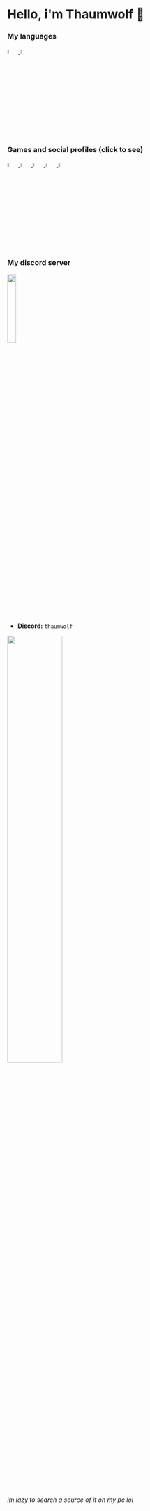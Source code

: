 # Hello, i'm Thaumwolf 👋


### My languages
<a href="https://en.wikipedia.org/wiki/Russian_language"> <img src="https://i.imgur.com/ukbpkb1.png" width="5%"/> </a>
<a href="https://en.wikipedia.org/wiki/English_language"> <img src="https://i.imgur.com/wk7f8Ic.png" width="5%"/> </a>

### Games and social profiles (click to see)
<a href="https://www.hoyolab.com/accountCenter/postList?id=115565369"> <img src="https://i.imgur.com/9QV02uc.png" width="5%"/> </a>
<a href="https://vk.com/thaumwo0f"> <img src="https://upload.wikimedia.org/wikipedia/commons/thumb/f/f3/VK_Compact_Logo_%282021-present%29.svg/1200px-VK_Compact_Logo_%282021-present%29.svg.png" width="5%"/> </a>
<a href="https://www.youtube.com/channel/UCGOa4KXndKPorNX-xk6zJZA"> <img src="https://i.imgur.com/GUaL8pM.png" width="5%"/> </a>
<a href="https://www.twitch.tv/thaumwolf"> <img src="https://avatars.githubusercontent.com/u/1795021?s=280&v=4" width="5%"/> </a>
<a href="https://steamcommunity.com/id/2289456/"> <img src="https://upload.wikimedia.org/wikipedia/commons/thumb/8/83/Steam_icon_logo.svg/640px-Steam_icon_logo.svg.png" width="5%"/> </a>
### My discord server
<a href="https://discord.gg/WkTu27Yu9X"> <img src="https://papik.pro/uploads/posts/2021-11/1636185950_1-papik-pro-p-logotip-diskorda-foto-1.jpg" width="20%"/> </a>
- **Discord:** `thaumwolf`

<img src="https://i.imgur.com/RUR4Gbz.gif" width="50%"/>

*im lazy to search a source of it on my pc lol*

